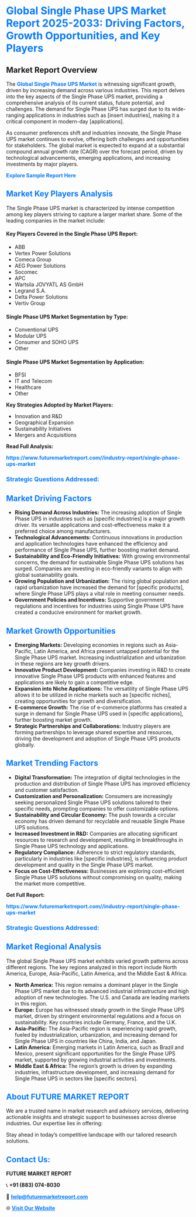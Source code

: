 <h1 style="color: #007BFF;">Global Single Phase UPS Market Report 2025-2033: Driving Factors, Growth Opportunities, and Key Players</h1>

<section id="overview">
<h2>Market Report Overview</h2>
<p>The <a href="https://www.futuremarketreport.com//industry-report/single-phase-ups-market" style="color: #007BFF; text-decoration: none;"><strong>Global Single Phase UPS Market</strong></a> is witnessing significant growth, driven by increasing demand across various industries. This report delves into the key aspects of the Single Phase UPS market, providing a comprehensive analysis of its current status, future potential, and challenges. The demand for Single Phase UPS has surged due to its wide-ranging applications in industries such as [insert industries], making it a critical component in modern-day [applications].</p>
<p>As consumer preferences shift and industries innovate, the Single Phase UPS market continues to evolve, offering both challenges and opportunities for stakeholders. The global market is expected to expand at a substantial compound annual growth rate (CAGR) over the forecast period, driven by technological advancements, emerging applications, and increasing investments by major players.</p>
</section>

<section id="overview">
<p><a href="https://www.futuremarketreport.com//request-sample/reportId=75398" style="color: #007BFF; text-decoration: none;"><strong>Explore Sample Report Here</strong></a></p>
</section>

<section id="key-players">
<h2 style="color: #007BFF;">Market Key Players Analysis</h2>
<p>The Single Phase UPS market is characterized by intense competition among key players striving to capture a larger market share. Some of the leading companies in the market include:</p>
<h4>Key Players Covered in the Single Phase UPS Report:</h4>
<ul><li>ABB</li><li>Vertex Power Solutions</li><li>Comeca Group</li><li>AEG Power Solutions</li><li>Socomec</li><li>APC</li><li>Wartsila JOVYATL AS GmbH</li><li>Legrand S.A.</li><li>Delta Power Solutions</li><li>Vertiv Group</li></ul>
<h4>Single Phase UPS Market Segmentation by Type:</h4>
<ul><li>Conventional UPS</li><li>Modular UPS</li><li>Consumer and SOHO UPS</li><li>Other</li></ul>

<h4>Single Phase UPS Market Segmentation by Application:</h4>
<ul><li>BFSI</li><li>IT and Telecom</li><li>Healthcare</li><li>Other</li></ul>
<p><strong>Key Strategies Adopted by Market Players:</strong></p>
<ul>
<li>Innovation and R&D</li>
<li>Geographical Expansion</li>
<li>Sustainability Initiatives</li>
<li>Mergers and Acquisitions</li>
</ul>
</section>

<section>
<p><strong>Read Full Analysis: </strong></p><a href="https://www.futuremarketreport.com//industry-report/single-phase-ups-market" style="color: #007BFF; text-decoration: none;"><strong>https://www.futuremarketreport.com//industry-report/single-phase-ups-market</strong></a>
<h3 style="color: #007BFF;">Strategic Questions Addressed:</h3>
</section>

<section id="driving-factors">
<h2 style="color: #007BFF;">Market Driving Factors</h2>
<ul>
<li><strong>Rising Demand Across Industries:</strong> The increasing adoption of Single Phase UPS in industries such as [specific industries] is a major growth driver. Its versatile applications and cost-effectiveness make it a preferred choice among manufacturers.</li>
<li><strong>Technological Advancements:</strong> Continuous innovations in production and application technologies have enhanced the efficiency and performance of Single Phase UPS, further boosting market demand.</li>
<li><strong>Sustainability and Eco-Friendly Initiatives:</strong> With growing environmental concerns, the demand for sustainable Single Phase UPS solutions has surged. Companies are investing in eco-friendly variants to align with global sustainability goals.</li>
<li><strong>Growing Population and Urbanization:</strong> The rising global population and rapid urbanization have increased the demand for [specific products], where Single Phase UPS plays a vital role in meeting consumer needs.</li>
<li><strong>Government Policies and Incentives:</strong> Supportive government regulations and incentives for industries using Single Phase UPS have created a conducive environment for market growth.</li>
</ul>
</section>

<section id="growth-opportunities">
<h2 style="color: #007BFF;">Market Growth Opportunities</h2>
<ul>
<li><strong>Emerging Markets:</strong> Developing economies in regions such as Asia-Pacific, Latin America, and Africa present untapped potential for the Single Phase UPS market. Increasing industrialization and urbanization in these regions are key growth drivers.</li>
<li><strong>Innovative Product Development:</strong> Companies investing in R&D to create innovative Single Phase UPS products with enhanced features and applications are likely to gain a competitive edge.</li>
<li><strong>Expansion into Niche Applications:</strong> The versatility of Single Phase UPS allows it to be utilized in niche markets such as [specific niches], creating opportunities for growth and diversification.</li>
<li><strong>E-commerce Growth:</strong> The rise of e-commerce platforms has created a surge in demand for Single Phase UPS used in [specific applications], further boosting market growth.</li>
<li><strong>Strategic Partnerships and Collaborations:</strong> Industry players are forming partnerships to leverage shared expertise and resources, driving the development and adoption of Single Phase UPS products globally.</li>
</ul>
</section>

<section id="trending-factors">
<h2 style="color: #007BFF;">Market Trending Factors</h2>
<ul>
<li><strong>Digital Transformation:</strong> The integration of digital technologies in the production and distribution of Single Phase UPS has improved efficiency and customer satisfaction.</li>
<li><strong>Customization and Personalization:</strong> Consumers are increasingly seeking personalized Single Phase UPS solutions tailored to their specific needs, prompting companies to offer customizable options.</li>
<li><strong>Sustainability and Circular Economy:</strong> The push towards a circular economy has driven demand for recyclable and reusable Single Phase UPS solutions.</li>
<li><strong>Increased Investment in R&D:</strong> Companies are allocating significant resources to research and development, resulting in breakthroughs in Single Phase UPS technology and applications.</li>
<li><strong>Regulatory Compliance:</strong> Adherence to strict regulatory standards, particularly in industries like [specific industries], is influencing product development and quality in the Single Phase UPS market.</li>
<li><strong>Focus on Cost-Effectiveness:</strong> Businesses are exploring cost-efficient Single Phase UPS solutions without compromising on quality, making the market more competitive.</li>
</ul>
</section>

<section>
<p><strong>Get Full Report: </strong></p><a href="https://www.futuremarketreport.com//industry-report/single-phase-ups-market" style="color: #007BFF; text-decoration: none;"><strong>https://www.futuremarketreport.com//industry-report/single-phase-ups-market</strong></a>
<h3 style="color: #007BFF;">Strategic Questions Addressed:</h3>
</section>


<section id="regional-analysis">
<h2 style="color: #007BFF;">Market Regional Analysis</h2>
<p>The global Single Phase UPS market exhibits varied growth patterns across different regions. The key regions analyzed in this report include North America, Europe, Asia-Pacific, Latin America, and the Middle East & Africa:</p>
<ul>
<li><strong>North America:</strong> This region remains a dominant player in the Single Phase UPS market due to its advanced industrial infrastructure and high adoption of new technologies. The U.S. and Canada are leading markets in this region.</li>
<li><strong>Europe:</strong> Europe has witnessed steady growth in the Single Phase UPS market, driven by stringent environmental regulations and a focus on sustainability. Key countries include Germany, France, and the U.K.</li>
<li><strong>Asia-Pacific:</strong> The Asia-Pacific region is experiencing rapid growth, fueled by industrialization, urbanization, and increasing demand for Single Phase UPS in countries like China, India, and Japan.</li>
<li><strong>Latin America:</strong> Emerging markets in Latin America, such as Brazil and Mexico, present significant opportunities for the Single Phase UPS market, supported by growing industrial activities and investments.</li>
<li><strong>Middle East & Africa:</strong> The region’s growth is driven by expanding industries, infrastructure development, and increasing demand for Single Phase UPS in sectors like [specific sectors].</li>
</ul>
</section>

<footer>
<h2 style="color: #007BFF;">About FUTURE MARKET REPORT</h2>
<p>We are a trusted name in market research and advisory services, delivering actionable insights and strategic support to businesses across diverse industries. Our expertise lies in offering:</p>

<p>Stay ahead in today’s competitive landscape with our tailored research solutions.</p>

<h2 style="color: #007BFF;">Contact Us:</h2>
<p><strong>FUTURE MARKET REPORT</strong></p>
<p>📞 <strong>+91 (883) 074-8030</strong></p>
<p>📧 <strong><a href="mailto:help@futuremarketreport.com" style="color: #007BFF;">help@futuremarketreport.com</a></strong></p>
<p>🌐 <strong><a href="https://www.futuremarketreport.com/" style="color: #007BFF;">Visit Our Website</a></strong></p>
</footer>